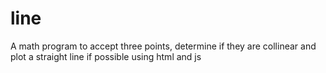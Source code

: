 # line
A math program to accept three points, determine if they are collinear and plot a straight line if possible using html and js
